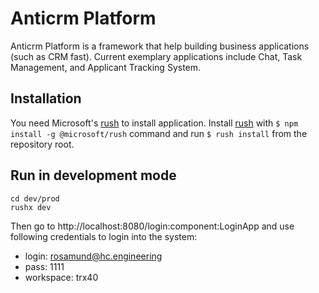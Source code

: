 # Anticrm Platform

Anticrm Platform is a framework that help building business applications (such as CRM fast). Current exemplary applications include Chat, Task Management, and Applicant Tracking System.

## Installation

You need Microsoft's [rush](https://rushjs.io) to install application. Install [rush](https://rushjs.io) with `$ npm install -g @microsoft/rush` command and run `$ rush install` from the repository root.

## Run in development mode

```
cd dev/prod
rushx dev
```
Then go to http://localhost:8080/login:component:LoginApp and use following credentials to login into the system:

* login: rosamund@hc.engineering
* pass: 1111
* workspace: trx40
